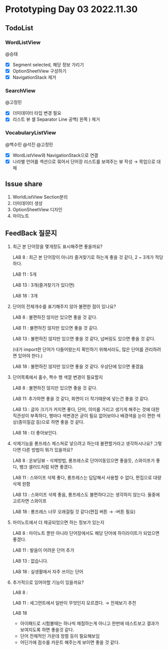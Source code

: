 # Prototyping Day 03 2022.11.30

## TodoList

### WordListView

@승태

- [x] Segment selected, 해당 정보 가리기
- [x] OptionSheetView 구성하기
- [x] NavigationStack 제거

### SearchView

@고정민

- [x] 더미데이터 타입 변경 필요
- [x] 리스트 뷰 셀 Separator Line 공백( 왼쪽 ) 제거

### VocabularyListView

@백수민 @석진 @고정민

- [x] WordListView와 NavigationStack으로 연결
- [x] 나라별 언어를 섹션으로 묶어서 단어장 리스트를 보여주는 뷰 작성 → 목업으로 대체

## Issue share

1. WorldListView Section분리
2. 더미데이터 생성
3. OptionSheetView 디자인
4. 마이노트

## FeedBack 질문지

1. 최근 본 단어장을 몇개정도 표시해주면 좋을까요?

   LAB 8 : 최근 본 단어장이 아니라 즐겨찾기로 하는게 좋을 것 같다, 2 ~ 3개가 적당하다.

   LAB 11 : 5개

   LAB 13 : 3개(즐겨찾기가 있다면)

   LAB 18 : 3개

2. 단어의 전체개수를 표기해주지 않아 불편한 점이 있나요?

   LAB 8 : 불편하진 않지만 있으면 좋을 것 같다.

   LAB 11 : 불편하진 않지만 있으면 좋을 것 같다.

   LAB 13 : 불편하진 않지만 있으면 좋을 것 같다, 넘버링도 있으면 좋을 것 같다.

   (내가 import한 단어가 다들어왔는지 확인하기 위해서라도, 많은 단어를 관리하려면 있어야 한다.)

   LAB 18 : 불편하진 않지만 있으면 좋을 것 같다. 우상단에 있으면 좋겠음

3. 단어목록에서 홀수, 짝수 행 색깔 변경이 필요할지

   LAB 8 : 불편하진 않지만 있으면 좋을 것 같다.

   LAB 11: 추가하면 좋을 것 같다, 화면이 더 작기때문에 넣는건 좋을 것 같다.

   LAB 13 : 글자 크기가 커지면 좋다, 단어, 의미를 가리고 생기게 해주는 것에 대한 직관성이 부족하다, 행마다 색변경은 굳이 필요 없어보이나 배경색을 눈이 편한 색상(종이질감 등)으로 하면 좋을 것 같다.

   LAB 18 : 더 좋아보인다.

4. 삭제기능을 롱프레스 제스쳐로 넣으려고 하는데 불편할거라고 생각하시나요? 그렇다면 다른 방법이 뭐가 있을까요?

   LAB 8 : 온보딩뷰 - 삭제방법, 롱프레스로 단어이동있으면 좋을듯, 스와이프가 좋다, 뱅크 샐러드처럼 되면 좋겠다.

   LAB 11 : 스와이프 삭제 좋다, 롱프레스는 답답해서 사용할 수 없다, 편집으로 대량삭제 원함

   LAB 13 : 스와이프 삭제 좋음, 롱프레스도 불편하다고는 생각하지 않는다. 둘중에 고르자면 스와이프

   LAB 18 : 롱프레스 너무 오래걸릴 것 같다(편집 버튼 → -버튼 필요)

5. 마이노트에서 더 제공되었으면 하는 정보가 있는지

   LAB 8 : 마이노트 뿐만 아니라 단어장에서도 해당 단어에 하이라이트가 되었으면 좋겠다.

   LAB 11 : 발음이 어려운 단어 추가

   LAB 13 : 없습니다.

   LAB 18 : 실생활에서 자주 쓰이는 단어

6. 추가적으로 있어야할 기능이 있을까요?

   LAB 8 :

   LAB 11 : 세그먼트에서 일반이 무엇인지 모르겠다. → 전체보기 추천

   LAB 18

   - 아이패드로 시험볼때는 하나씩 채점하는게 아니고 한번에 테스트보고 결과가 보여지도록 하면 좋을것 같다.
   - 단어 전체적인 가운데 정렬 등이 필요해보임
   - 어딘가에 점수를 카운트 해주는게 보이면 좋을 것 같다.
